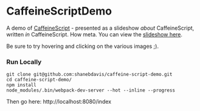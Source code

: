 # CaffeineScriptDemo

A demo of [CaffeineScript](http://CaffeineScript.com) - presented as a slideshow *about* CaffeineScript, written *in* CaffeineScript. How meta. You can view the [slideshow here](https://shanebdavis.github.io/caffeine-script-demo/).

Be sure to try hovering and clicking on the various images ;).

### Run Locally

```
git clone git@github.com:shanebdavis/caffeine-script-demo.git
cd caffeine-script-demo/
npm install
node_modules/.bin/webpack-dev-server --hot --inline --progress
```

Then go here: http://localhost:8080/index
